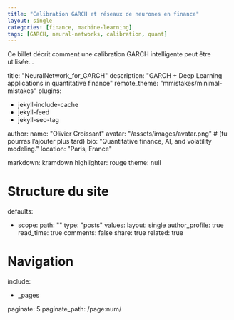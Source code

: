 ```yaml
---
title: "Calibration GARCH et réseaux de neurones en finance"
layout: single
categories: [finance, machine-learning]
tags: [GARCH, neural-networks, calibration, quant]
---
```


Ce billet décrit comment une calibration GARCH intelligente peut être utilisée...

title: "NeuralNetwork_for_GARCH"
description: "GARCH + Deep Learning applications in quantitative finance"
remote_theme: "mmistakes/minimal-mistakes"
plugins:
  - jekyll-include-cache
  - jekyll-feed
  - jekyll-seo-tag

author:
  name: "Olivier Croissant"
  avatar: "/assets/images/avatar.png"  # (tu pourras l’ajouter plus tard)
  bio: "Quantitative finance, AI, and volatility modeling."
  location: "Paris, France"

markdown: kramdown
highlighter: rouge
theme: null

# Structure du site
defaults:
  - scope:
      path: ""
      type: "posts"
    values:
      layout: single
      author_profile: true
      read_time: true
      comments: false
      share: true
      related: true

# Navigation
include:
  - _pages

paginate: 5
paginate_path: /page:num/

